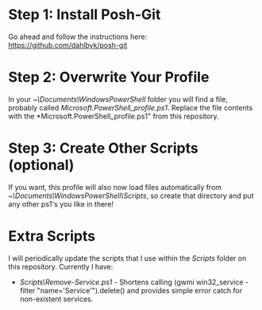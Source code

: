 # Step 1: Install Posh-Git
Go ahead and follow the instructions here: https://github.com/dahlbyk/posh-git

# Step 2: Overwrite Your Profile
In your *~\Documents\WindowsPowerShell* folder you will find a file, probably called *Microsoft.PowerShell_profile.ps1*.  Replace the file contents with the *Microsoft.PowerShell_profile.ps1" from this repository.

# Step 3: Create Other Scripts (optional)
If you want, this profile will also now load files automatically from *~\Documents\WindowsPowerShell\Scripts*, so create that directory and put any other ps1's you like in there!

# Extra Scripts
I will periodically update the scripts that I use within the *Scripts* folder on this repository.  Currently I have:

- *Scripts\Remove-Service.ps1* - Shortens calling (gwmi win32_service -filter "name='Service'").delete() and provides simple error catch for non-existent services.